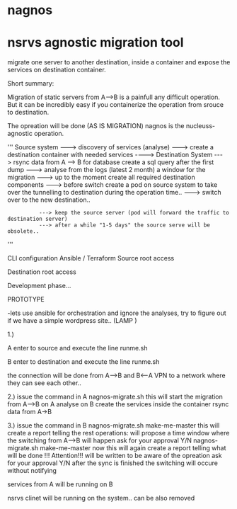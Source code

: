 # nagnos

# nsrvs agnostic migration tool

migrate one server to another destination, inside a container and expose the services on destination container.



Short summary:

Migration of static servers from A-->B is a painfull any difficult operation. But it can be incredibly easy if you containerize the operation from srouce to destination.

The opreation will be done (AS IS MIGRATION) nagnos is the nucleuss-agnostic operation.


'''
Source system ---> discovery of services (analyse)
			  ---> create a destination container with needed services ----> Destination System
			  ---> rsync data from A --> B for database create a sql query after the first dump
			  ---> analyse from the logs (latest 2 month) a window for the migration
			  ---> up to the moment create all required destination components
			  ---> before switch create a pod on source system to take over the tunnelling to destination during the operation time..
			  ---> switch over to the new destination..
			  
			  
			  ---> keep the source server (pod will forward the traffic to destination server)
			  ---> after a while "1-5 days" the source serve will be obsolete..
'''			  
			  
CLI configuration
Ansible / Terraform
Source root access

Destination root access
			  
			  
Development phase...

PROTOTYPE

-lets use ansible for orchestration and ignore the analyses, try to figure out if we have a simple wordpress site..
(LAMP )

1.)

A enter to source and execute the line 
runme.sh

B enter to destination and execute the line
runme.sh

the connection will be done from A-->B and B<--A VPN to a network where they can see each other..

2.)
issue the command in A
nagnos-migrate.sh
this will start the migration from A-->B 
on A analyse
on B create the services inside the container
     rsync data from A->B

3.)
issue the command in B
nagnos-migrate.sh make-me-master
this will create a report telling the rest operations:
	will propose a time window where the switching from A-->B will happen
	ask for your approval Y/N
nagnos-migrate.sh make-me-master now
this will again create a report telling what will be done
	!!! Attention!!! will be written to be aware of the opreation
	ask for your approval Y/N
	after the sync is finished the switching will occure without notifying
	
	
services from A will be running on B

nsrvs clinet will be running on the system.. can be also removed 
